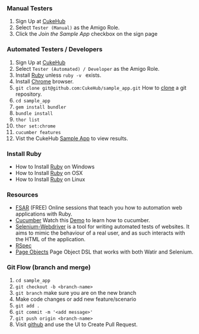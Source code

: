 ### Manual Testers

1. Sign Up at [CukeHub](https://cukehub.com/users/sign_up) 
2. Select ```Tester (Manual)``` as the Amigo Role.
3. Click the *Join the Sample App* checkbox on the sign page

### Automated Testers / Developers

1. Sign Up at [CukeHub](https://cukehub.com/users/sign_up)
2. Select ```Tester (Automated) / Developer``` as the Amigo Role.
3. Install [Ruby](http://davehaeffner.com/selenium-guidebook/install/ruby/) unless ```ruby -v ``` exists.
4. Install [Chrome](https://www.google.com/chrome/browser/desktop/index.html) browser.
5. ```git clone git@github.com:CukeHub/sample_app.git``` How to [clone](https://help.github.com/articles/cloning-a-repository/) a git repository.
6. ```cd sample_app```
7. ```gem install bundler```
8. ```bundle install```
9. ```thor list```
10. ```thor set:chrome```
11. ```cucumber features```
12. Vist the CukeHub [Sample App](https://cukehub.com/apps/91) to view results.

### Install Ruby
* How to Install [Ruby](http://davehaeffner.com/selenium-guidebook/install/ruby/windows/) on Windows 
* How to Install [Ruby](http://davehaeffner.com/selenium-guidebook/install/ruby/mac/10.10/) on OSX 
* How to Install [Ruby](http://davehaeffner.com/selenium-guidebook/install/ruby/linux/) on Linux 

### Resources
* [FSAR](http://fullstackautomationwithruby.com/) (FREE) Online sessions that teach you how to automation web applications with Ruby. 
* [Cucumber](https://cucumber.io/) Watch this [Demo](https://www.youtube.com/watch?v=jcufT1xVhGA&t=2s) to learn how to cucumber.
* [Selenium-Webdriver](https://rubygems.org/gems/selenium-webdriver) is a tool for writing automated tests of websites. It aims to mimic the behaviour of a real user, and as such interacts with the HTML of the application.
* [RSpec](http://rspec.info/)
* [Page Objects](https://rubygems.org/gems/page-object) Page Object DSL that works with both Watir and Selenium.

### Git Flow (branch and merge)

1. ```cd sample_app```
2. ```git checkout -b <branch-name>```
3. ```git branch``` make sure you are on the new branch
4. Make code changes or add new feature/scenario
5. ```git add .```
6. ```git commit -m '<add message>'```
7. ```git push origin <branch-name>```
8. Visit [github](https://github.com/CukeHub/sample_app) and use the UI to Create Pull Request.
